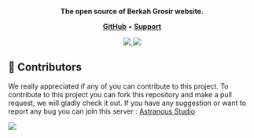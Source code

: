<p align="center">
  <strong>The open source of Berkah Grosir website.</strong>
  </p>

<p align="center">
    <a href="https://github.com/Xzeel/BerkahGrosir-Website"><b>GitHub</b></a> •
    <a href="https://discord.gg/UF8dSpCkFa"><b>Support</b></a>
</p>

<p align="center"> 
  <a href="https://discord.gg/SnnbztmqyR" target="_blank"> <img src="https://discordapp.com/api/guilds/1229380865167986718/widget.png?style=banner2"/> </a>
  <a href="https://discord.gg/UF8dSpCkFa" target="_blank"> <img src="https://discordapp.com/api/guilds/1165612809258807316/widget.png?style=banner2"/> </a>
</p>

## 👥 Contributors
We really appreciated if any of you can contribute to this project. To contribute to this project you can fork this repository and make a pull request, we will gladly check it out. If you have any suggestion or want to report any bug you can join this server : [Astranous Studio](https://discord.gg/UF8dSpCkFa)

<a href="https://github.com/Xzeel/BerkahGrosir-Website/graphs/contributors">
  <img src="https://contributors-img.web.app/image?repo=xzeel/berkahgrosir-website" />
</a>
